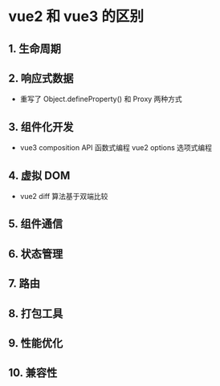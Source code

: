 # vue2 和 vue3 的区别

## 1. 生命周期

## 2. 响应式数据

- 重写了 Object.defineProperty() 和 Proxy 两种方式

## 3. 组件化开发

- vue3 composition API 函数式编程 vue2 options 选项式编程

## 4. 虚拟 DOM

-   vue2 diff 算法基于双端比较

## 5. 组件通信

## 6. 状态管理

## 7. 路由

## 8. 打包工具

## 9. 性能优化

## 10. 兼容性
